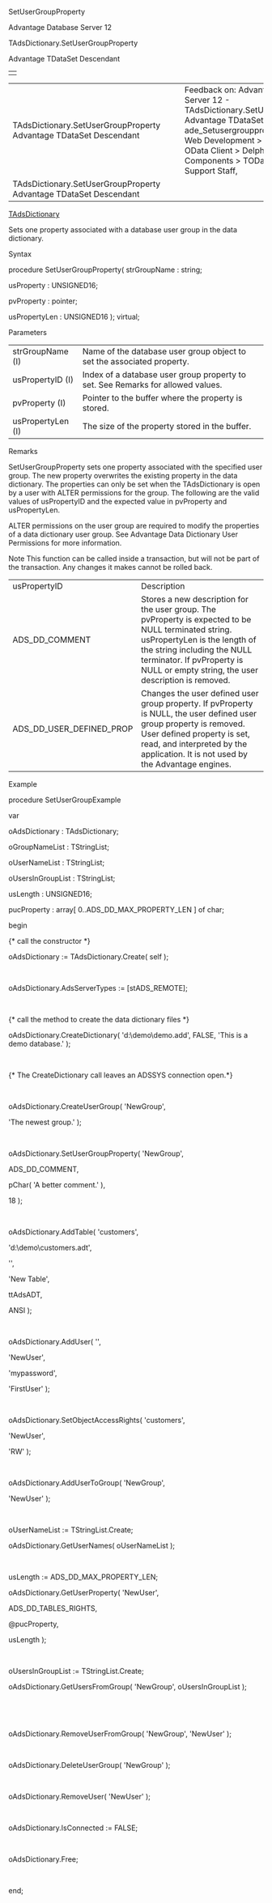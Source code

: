 SetUserGroupProperty




Advantage Database Server 12  

TAdsDictionary.SetUserGroupProperty

Advantage TDataSet Descendant

|  |
| --- |
|  |

|  |  |  |  |  |
| --- | --- | --- | --- | --- |
| TAdsDictionary.SetUserGroupProperty  Advantage TDataSet Descendant |  |  | Feedback on: Advantage Database Server 12 - TAdsDictionary.SetUserGroupProperty Advantage TDataSet Descendant ade\_Setusergroupproperty Advantage Web Development > Advantage Delphi OData Client > Delphi OData Components > TODataSet / Dear Support Staff, |  |
| TAdsDictionary.SetUserGroupProperty  Advantage TDataSet Descendant |  |  |  |  |

[TAdsDictionary](ade_tadsdictionary.htm)

Sets one property associated with a database user group in the data dictionary.

Syntax

procedure SetUserGroupProperty( strGroupName : string;

usProperty : UNSIGNED16;

pvProperty : pointer;

usPropertyLen : UNSIGNED16 ); virtual;

Parameters

|  |  |
| --- | --- |
| strGroupName (I) | Name of the database user group object to set the associated property. |
| usPropertyID (I) | Index of a database user group property to set. See Remarks for allowed values. |
| pvProperty (I) | Pointer to the buffer where the property is stored. |
| usPropertyLen (I) | The size of the property stored in the buffer. |

Remarks

SetUserGroupProperty sets one property associated with the specified user group. The new property overwrites the existing property in the data dictionary. The properties can only be set when the TAdsDictionary is open by a user with ALTER permissions for the group. The following are the valid values of usPropertyID and the expected value in pvProperty and usPropertyLen.

ALTER permissions on the user group are required to modify the properties of a data dictionary user group. See Advantage Data Dictionary User Permissions for more information.

Note This function can be called inside a transaction, but will not be part of the transaction. Any changes it makes cannot be rolled back.

|  |  |
| --- | --- |
| usPropertyID | Description |
| ADS\_DD\_COMMENT | Stores a new description for the user group. The pvProperty is expected to be NULL terminated string. usPropertyLen is the length of the string including the NULL terminator. If pvProperty is NULL or empty string, the user description is removed. |
| ADS\_DD\_USER\_DEFINED\_PROP | Changes the user defined user group property. If pvProperty is NULL, the user defined user group property is removed. User defined property is set, read, and interpreted by the application. It is not used by the Advantage engines. |

Example

procedure SetUserGroupExample

var

oAdsDictionary : TAdsDictionary;

oGroupNameList : TStringList;

oUserNameList : TStringList;

oUsersInGroupList : TStringList;

usLength : UNSIGNED16;

pucProperty : array[ 0..ADS\_DD\_MAX\_PROPERTY\_LEN ] of char;

begin

{\* call the constructor \*}

oAdsDictionary := TAdsDictionary.Create( self );

 

oAdsDictionary.AdsServerTypes := [stADS\_REMOTE];

 

{\* call the method to create the data dictionary files \*}

oAdsDictionary.CreateDictionary( 'd:\demo\demo.add', FALSE, 'This is a demo database.' );

 

{\* The CreateDictionary call leaves an ADSSYS connection open.\*}

 

oAdsDictionary.CreateUserGroup( 'NewGroup',

'The newest group.' );

 

oAdsDictionary.SetUserGroupProperty( 'NewGroup',

ADS\_DD\_COMMENT,

pChar( 'A better comment.' ),

18 );

 

oAdsDictionary.AddTable( 'customers',

'd:\demo\customers.adt',

'',

'New Table',

ttAdsADT,

ANSI );

 

oAdsDictionary.AddUser( '',

'NewUser',

'mypassword',

'FirstUser' );

 

oAdsDictionary.SetObjectAccessRights( 'customers',

'NewUser',

'RW' );

 

oAdsDictionary.AddUserToGroup( 'NewGroup',

'NewUser' );

 

oUserNameList := TStringList.Create;

oAdsDictionary.GetUserNames( oUserNameList );

 

usLength := ADS\_DD\_MAX\_PROPERTY\_LEN;

oAdsDictionary.GetUserProperty( 'NewUser',

ADS\_DD\_TABLES\_RIGHTS,

@pucProperty,

usLength );

 

oUsersInGroupList := TStringList.Create;

oAdsDictionary.GetUsersFromGroup( 'NewGroup', oUsersInGroupList );

 

 

oAdsDictionary.RemoveUserFromGroup( 'NewGroup', 'NewUser' );

 

oAdsDictionary.DeleteUserGroup( 'NewGroup' );

 

oAdsDictionary.RemoveUser( 'NewUser' );

 

oAdsDictionary.IsConnected := FALSE;

 

oAdsDictionary.Free;

 

end;